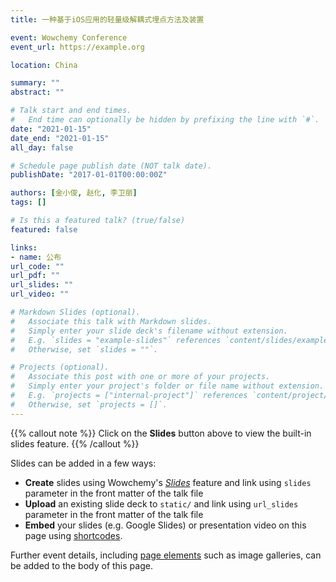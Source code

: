 ```yaml
---
title: 一种基于iOS应用的轻量级解耦式埋点方法及装置

event: Wowchemy Conference
event_url: https://example.org

location: China

summary: ""
abstract: ""

# Talk start and end times.
#   End time can optionally be hidden by prefixing the line with `#`.
date: "2021-01-15"
date_end: "2021-01-15"
all_day: false

# Schedule page publish date (NOT talk date).
publishDate: "2017-01-01T00:00:00Z"

authors: [金小俊, 赵化, 李卫丽]
tags: []

# Is this a featured talk? (true/false)
featured: false

links:
- name: 公布
url_code: ""
url_pdf: ""
url_slides: ""
url_video: ""

# Markdown Slides (optional).
#   Associate this talk with Markdown slides.
#   Simply enter your slide deck's filename without extension.
#   E.g. `slides = "example-slides"` references `content/slides/example-slides.md`.
#   Otherwise, set `slides = ""`.

# Projects (optional).
#   Associate this post with one or more of your projects.
#   Simply enter your project's folder or file name without extension.
#   E.g. `projects = ["internal-project"]` references `content/project/deep-learning/index.md`.
#   Otherwise, set `projects = []`.
---
```


{{% callout note %}}
Click on the **Slides** button above to view the built-in slides feature.
{{% /callout %}}

Slides can be added in a few ways:

- **Create** slides using Wowchemy's [*Slides*](https://wowchemy.com/docs/managing-content/#create-slides) feature and link using `slides` parameter in the front matter of the talk file
- **Upload** an existing slide deck to `static/` and link using `url_slides` parameter in the front matter of the talk file
- **Embed** your slides (e.g. Google Slides) or presentation video on this page using [shortcodes](https://wowchemy.com/docs/writing-markdown-latex/).

Further event details, including [page elements](https://wowchemy.com/docs/writing-markdown-latex/) such as image galleries, can be added to the body of this page.
